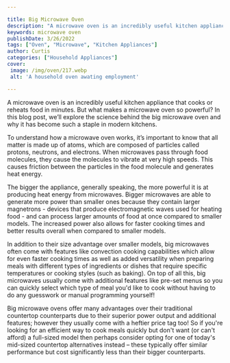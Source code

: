 ```yaml
---

title: Big Microwave Oven
description: "A microwave oven is an incredibly useful kitchen appliance that cooks or reheats food in minutes. But what makes a microwave oven ...keep reading to learn"
keywords: microwave oven
publishDate: 3/26/2022
tags: ["Oven", "Microwave", "Kitchen Appliances"]
author: Curtis
categories: ["Household Appliances"]
cover: 
 image: /img/oven/217.webp
 alt: 'A household oven awating employment'

---
```


A microwave oven is an incredibly useful kitchen appliance that cooks or reheats food in minutes. But what makes a microwave oven so powerful? In this blog post, we’ll explore the science behind the big microwave oven and why it has become such a staple in modern kitchens. 

To understand how a microwave oven works, it’s important to know that all matter is made up of atoms, which are composed of particles called protons, neutrons, and electrons. When microwaves pass through food molecules, they cause the molecules to vibrate at very high speeds. This causes friction between the particles in the food molecule and generates heat energy. 

The bigger the appliance, generally speaking, the more powerful it is at producing heat energy from microwaves. Bigger microwaves are able to generate more power than smaller ones because they contain larger magnetrons - devices that produce electromagnetic waves used for heating food - and can process larger amounts of food at once compared to smaller models. The increased power also allows for faster cooking times and better results overall when compared to smaller models. 

In addition to their size advantage over smaller models, big microwaves often come with features like convection cooking capabilities which allow for even faster cooking times as well as added versatility when preparing meals with different types of ingredients or dishes that require specific temperatures or cooking styles (such as baking). On top of all this, big microwaves usually come with additional features like pre-set menus so you can quickly select which type of meal you'd like to cook without having to do any guesswork or manual programming yourself! 

Big microwave ovens offer many advantages over their traditional countertop counterparts due to their superior power output and additional features; however they usually come with a heftier price tag too! So if you're looking for an efficient way to cook meals quickly but don't want (or can't afford) a full-sized model then perhaps consider opting for one of today's mid-sized countertop alternatives instead – these typically offer similar performance but cost significantly less than their bigger counterparts.
